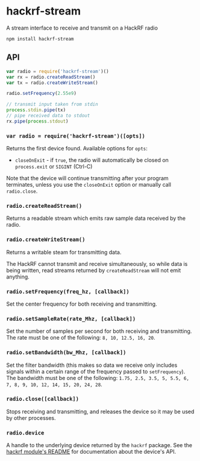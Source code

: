 # hackrf-stream
A stream interface to receive and transmit on a HackRF radio

```
npm install hackrf-stream
```

## API

```js
var radio = require('hackrf-stream')()
var rx = radio.createReadStream()
var tx = radio.createWriteStream()

radio.setFrequency(2.55e9)

// transmit input taken from stdin
process.stdin.pipe(tx)
// pipe received data to stdout
rx.pipe(process.stdout)
```

### `var radio = require('hackrf-stream')([opts])`
Returns the first device found.
Available options for `opts`:

  * `closeOnExit` - if `true`, the radio will automatically be closed on `process.exit` or `SIGINT` (Ctrl-C)

Note that the device will continue transmitting after your program terminates, unless you use the `closeOnExit` option or manually call `radio.close`.

### `radio.createReadStream()`
Returns a readable stream which emits raw sample data received by the radio.

### `radio.createWriteStream()`
Returns a writable steam for transmitting data.

The HackRF cannot transmit and receive simultaneously, so while data is being written, read streams returned by `createReadStream` will not emit anything.

### `radio.setFrequency(freq_hz, [callback])`
Set the center frequency for both receiving and transmitting.

### `radio.setSampleRate(rate_Mhz, [callback])`
Set the number of samples per second for both receiving and transmitting. The rate must be one of the following: `8, 10, 12.5, 16, 20`.

### `radio.setBandwidth(bw_Mhz, [callback])`
Set the filter bandwidth (this makes so data we receive only includes signals within a certain range of the frequency passed to `setFrequency`). The bandwidth must be one of the following: `1.75, 2.5, 3.5, 5, 5.5, 6, 7, 8, 9, 10, 12, 14, 15, 20, 24, 28`.

### `radio.close([callback])`
Stops receiving and transmitting, and releases the device so it may be used by other processes.

### `radio.device`
A handle to the underlying device returned by the `hackrf` package. See the [hackrf module's README](https://github.com/mappum/node-hackrf/blob/master/README.md) for documentation about the device's API.

